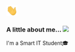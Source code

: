 <img width="30px" margin="0px" src="https://raw.githubusercontent.com/ABSphreak/ABSphreak/master/gifs/Hi.gif">

### A little about me...  <img src="https://media.giphy.com/media/VgCDAzcKvsR6OM0uWg/giphy.gif" width="50"> 
I'm a Smart IT Student🎓 <br/><br/>
